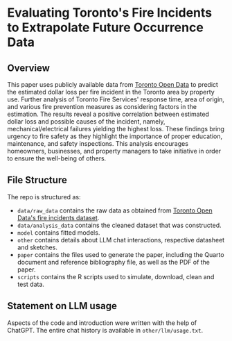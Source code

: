 # Evaluating Toronto's Fire Incidents to Extrapolate Future Occurrence Data

## Overview

This paper uses publicly available data from [Toronto Open Data](https://open.toronto.ca/) to predict the estimated dollar loss per fire incident in the Toronto area by property use. Further analysis of Toronto Fire Services' response time, area of origin, and various fire prevention measures as considering factors in the estimation. The results reveal a positive correlation between estimated dollar loss and possible causes of the incident, namely, mechanical/electrical failures yielding the highest loss. These findings bring urgency to fire safety as they highlight the importance of proper education, maintenance, and safety inspections. This analysis encourages homeowners, businesses, and property managers to take initiative in order to ensure the well-being of others.


## File Structure

The repo is structured as:

-   `data/raw_data` contains the raw data as obtained from [Toronto Open Data's fire incidents dataset](https://open.toronto.ca/dataset/fire-incidents/).
-   `data/analysis_data` contains the cleaned dataset that was constructed.
-   `model` contains fitted models. 
-   `other` contains details about LLM chat interactions, respective datasheet and sketches.
-   `paper` contains the files used to generate the paper, including the Quarto document and reference bibliography file, as well as the PDF of the paper. 
-   `scripts` contains the R scripts used to simulate, download, clean and test data.


## Statement on LLM usage

Aspects of the code and introduction were written with the help of ChatGPT. The entire chat history is available in `other/llm/usage.txt`.
